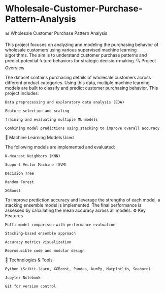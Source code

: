 # Wholesale-Customer-Purchase-Pattern-Analysis



📊 Wholesale Customer Purchase Pattern Analysis

This project focuses on analyzing and modeling the purchasing behavior of wholesale customers using various supervised machine learning algorithms. The aim is to understand customer purchase patterns and predict potential future behaviors for strategic decision-making.
🔍 Project Overview

The dataset contains purchasing details of wholesale customers across different product categories. Using this data, multiple machine learning models are built to classify and predict customer purchasing behavior. This project includes:

    Data preprocessing and exploratory data analysis (EDA)

    Feature selection and scaling

    Training and evaluating multiple ML models

    Combining model predictions using stacking to improve overall accuracy

🧠 Machine Learning Models Used

The following models are implemented and evaluated:

    K-Nearest Neighbors (KNN)

    Support Vector Machine (SVM)

    Decision Tree

    Random Forest

    XGBoost

To improve prediction accuracy and leverage the strengths of each model, a stacking ensemble model is implemented. The final performance is assessed by calculating the mean accuracy across all models.
⚙️ Key Features

    Multi-model comparison with performance evaluation

    Stacking-based ensemble approach

    Accuracy metrics visualization

    Reproducible code and modular design

📁 Technologies & Tools

    Python (Scikit-learn, XGBoost, Pandas, NumPy, Matplotlib, Seaborn)

    Jupyter Notebook

    Git for version control

